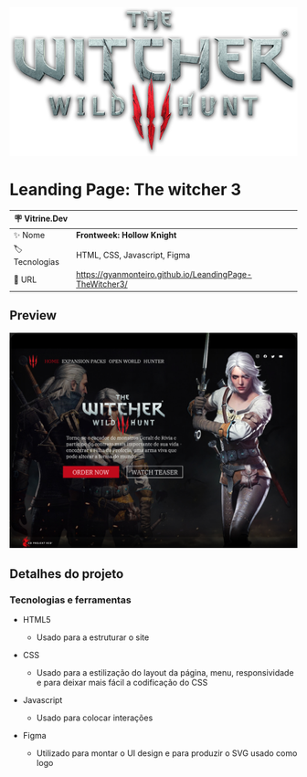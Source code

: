 
<div align="center" >
  <img src="https://github.com/GyanMonteiro/LeandingPage-TheWitcher3/blob/main/src/img/Home/logo1.png?raw=true"/>
</div>

# Leanding Page: The witcher 3

| :placard: Vitrine.Dev |     |
| -------------  | --- |
| :sparkles: Nome        | **Frontweek: Hollow Knight**
| :label: Tecnologias | HTML, CSS, Javascript, Figma
| :rocket: URL         | https://gyanmonteiro.github.io/LeandingPage-TheWitcher3/

## Preview

![](https://github.com/GyanMonteiro/LeandingPage-TheWitcher3/blob/main/src/img/Thumg-Projeto.jpg?raw=true#vitrinedev)

## Detalhes do projeto

### Tecnologias e ferramentas

- HTML5
  - Usado para a estruturar o site

- CSS
  - Usado para a estilização do layout da página, menu, responsividade e para deixar mais fácil a codificação do CSS

- Javascript
  - Usado para colocar interações

- Figma
  - Utilizado para montar o UI design e para produzir o SVG usado como logo



